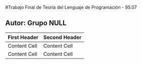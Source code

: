 #Trabajo Final de Teoría del Lenguaje de Programación - 95.07 

## Autor: Grupo NULL

| First Header  | Second Header |
| ------------- | ------------- |
| Content Cell  | Content Cell  |
| Content Cell  | Content Cell  |
